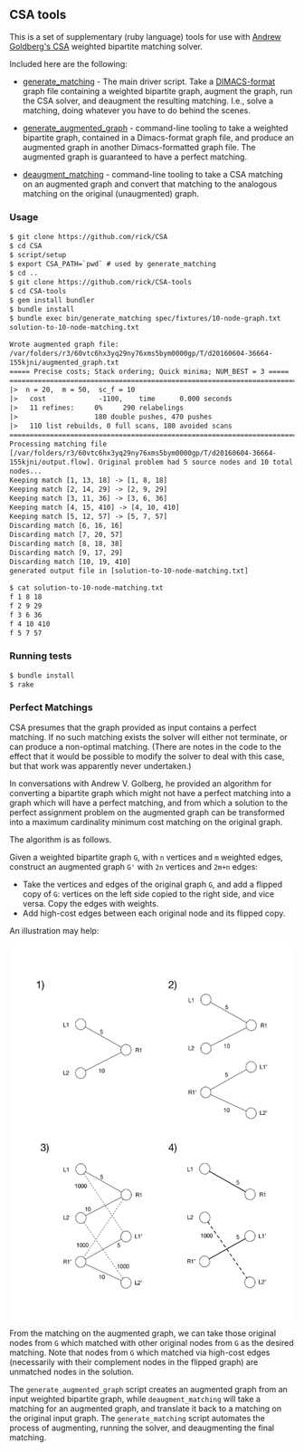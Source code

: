 ## CSA tools

This is a set of supplementary (ruby language) tools for use with [Andrew Goldberg's CSA](https://github.com/rick/CSA) weighted bipartite matching solver.

Included here are the following:

 - [generate_matching](https://github.com/rick/CSA-tools/blob/master/bin/generate_matching) - The main driver script. Take a [DIMACS-format](https://github.com/rick/CSA-tools/blob/master/docs/dimacs_file_format.pdf) graph file containing a weighted bipartite graph, augment the graph, run the CSA solver, and deaugment the resulting matching. I.e., solve a matching, doing whatever you have to do behind the scenes.

 - [generate_augmented_graph](https://github.com/rick/CSA-tools/blob/master/bin/generate_augmented_graph) - command-line tooling to take a weighted bipartite graph, contained in a Dimacs-format graph file, and produce an augmented graph in another Dimacs-formatted graph file. The augmented graph is guaranteed to have a perfect matching.

 - [deaugment_matching](https://github.com/rick/CSA-tools/blob/master/bin/deaugment_matching) - command-line tooling to take a CSA matching on an augmented graph and convert that matching to the analogous matching on the original (unaugmented) graph.

### Usage

```
$ git clone https://github.com/rick/CSA
$ cd CSA
$ script/setup
$ export CSA_PATH=`pwd` # used by generate_matching
$ cd ..
$ git clone https://github.com/rick/CSA-tools
$ cd CSA-tools
$ gem install bundler
$ bundle install
$ bundle exec bin/generate_matching spec/fixtures/10-node-graph.txt solution-to-10-node-matching.txt
```

```
Wrote augmented graph file: /var/folders/r3/60vtc6hx3yq29ny76xms5bym0000gp/T/d20160604-36664-155kjni/augmented_graph.txt
===== Precise costs; Stack ordering; Quick minima; NUM_BEST = 3 =====
==========================================================================
|>  n = 20,  m = 50,  sc_f = 10
|>   cost             -1100,    time      0.000 seconds
|>   11 refines:     0%     290 relabelings
|>                   180 double pushes, 470 pushes
|>   110 list rebuilds, 0 full scans, 180 avoided scans
==========================================================================
Processing matching file [/var/folders/r3/60vtc6hx3yq29ny76xms5bym0000gp/T/d20160604-36664-155kjni/output.flow]. Original problem had 5 source nodes and 10 total nodes...
Keeping match [1, 13, 18] -> [1, 8, 18]
Keeping match [2, 14, 29] -> [2, 9, 29]
Keeping match [3, 11, 36] -> [3, 6, 36]
Keeping match [4, 15, 410] -> [4, 10, 410]
Keeping match [5, 12, 57] -> [5, 7, 57]
Discarding match [6, 16, 16]
Discarding match [7, 20, 57]
Discarding match [8, 18, 38]
Discarding match [9, 17, 29]
Discarding match [10, 19, 410]
generated output file in [solution-to-10-node-matching.txt]
```


```
$ cat solution-to-10-node-matching.txt
f 1 8 18
f 2 9 29
f 3 6 36
f 4 10 410
f 5 7 57
```


### Running tests

```
$ bundle install
$ rake
```

### Perfect Matchings

CSA presumes that the graph provided as input contains a perfect matching. If no such matching exists the solver will either not terminate, or can produce a non-optimal matching. (There are notes in the code to the effect that it would be possible to modify the solver to deal with this case, but that work was apparently never undertaken.)

In conversations with Andrew V. Golberg, he provided an algorithm for converting a bipartite graph which might not have a perfect matching into a graph which will have a perfect matching, and from which a solution to the perfect assignment problem on the augmented graph can be transformed into a maximum cardinality minimum cost matching on the original graph.

The algorithm is as follows.

Given a weighted bipartite graph `G`, with `n` vertices and `m` weighted edges, construct an augmented graph `G'` with `2n` vertices and `2m+n` edges:

 - Take the vertices and edges of the original graph `G`, and add a flipped copy of `G`: vertices on the left side copied to the right side, and vice versa. Copy the edges with weights.
 - Add high-cost edges between each original node and its flipped copy.

An illustration may help:

![](docs/images/augmented-matching.png?raw=true)

From the matching on the augmented graph, we can take those original nodes from `G` which matched with other original nodes from `G` as the desired matching. Note that nodes from `G` which matched via high-cost edges (necessarily with their complement nodes in the flipped graph) are unmatched nodes in the solution.

The `generate_augmented_graph` script creates an augmented graph from an input weighted bipartite graph, while `deaugment_matching` will take a matching for an augmented graph, and translate it back to a matching on the original input graph. The `generate_matching` script automates the process of augmenting, running the solver, and deaugmenting the final matching.
